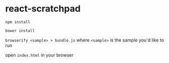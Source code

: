 react-scratchpad
================


``npm install``

``bower install``

``browserify <sample> > bundle.js`` where ``<sample>`` is the sample you'd like to run


open ``index.html`` in your browser
